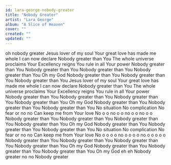 ```yaml
---
id: lara-george-nobody-greater
title: "Nobody Greater"
artist: "Lara George"
album: "A Slice of Heaven"
cover: ""
created: ""
updated: ""
---
```


oh nobody greater
Jesus lover of my soul
Your great love has made me whole
I can now declare
Nobody greater than You
The whole universe proclaims
Your Excellency reigns
You rule in all Your power
Nobody greater than You
Nobody greater than You
Nobody greater than You
Nobody greater than You
Oh my God
Nobody greater than You
Nobody greater than You
Nobody greater than You
Jesus lover of my soul
Your great love has made me whole
I can now declare
Nobody greater than You
The whole universe proclaims
Your Excellency reigns
You rule in all Your power
Nobody greater than You
Nobody greater than You
Nobody greater than You
Nobody greater than You
Oh my God
Nobody greater than You
Nobody greater than You
Nobody greater than You
No situation
No complication
No fear or  no no
Can keep me from Your love
No o o no o o no o o no o o
Nobody greater than You
Nobody greater than You
Nobody greater than You
Nobody greater than You
Oh my God
Nobody greater than You
Nobody greater than You
Nobody greater than You
No situation
No complication
No fear or  no no
Can keep me from Your love
No o o o o no o o o o no o o o o o
Nobody greater than You
Nobody greater than You
Nobody greater than You
Nobody greater than You
Oh my God
Nobody greater than You
Nobody greater than You
Nobody greater than You
Oh my God eh eh
Nobody greater no no
Nobody greater